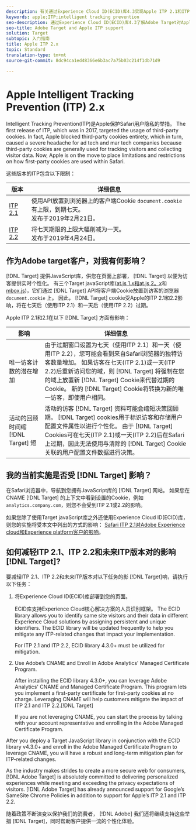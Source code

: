 ```yaml
---
description: 有关通过Experience Cloud ID(ECID)库4.3实现Apple ITP 2.1和ITP 2.2的Target支持的信息。
keywords: apple;ITP;intelligent tracking prevention
seo-description: 通过Experience Cloud ID(ECID)库4.3了解Adobe Target对Apple ITP 2.1和ITP 2.2的支持信息。
seo-title: Adobe Target and Apple ITP support
solution: Target
subtopic: 入门指南
title: Apple ITP 2.x
topic: Standard
translation-type: tm+mt
source-git-commit: 8dc94ca1ed48366e6b3ac7a75b03c214f1db71d9

---
```



# Apple Intelligent Tracking Prevention (ITP) 2.x

Intelligent Tracking Prevention(ITP)是Apple保护Safari用户隐私的举措。 The first release of ITP, which was in 2017, targeted the usage of third-party cookies. In fact, Apple blocked third-party cookies entirety, which in turn, caused a severe headache for ad tech and mar tech companies because third-party cookies are generally used for tracking visitors and collecting visitor data. Now, Apple is on the move to place limitations and restrictions on how first-party cookies are used within Safari.

这些版本的ITP包含以下限制：

| 版本 | 详细信息 |
| --- | --- |
| [ITP 2.1](https://webkit.org/blog/8613/intelligent-tracking-prevention-2-1/) | 使用API放置到浏览器上的客户端Cookie `document.cookie` 有上限，到期七天。<br>发布于2019年2月21日。 |
| [ITP 2.2](https://webkit.org/blog/8828/intelligent-tracking-prevention-2-2/) | 将七天期限的上限大幅削减为一天。<br>发布于2019年4月24日。 |

## 作为Adobe target客户，对我有何影响？

[!DNL Target] 提供JavaScript库，供您在页面上部署， [!DNL Target] 以便为访客提供实时个性化。 有三个Target javaScript库([at.js 1.*x*&#x200B;和at.js 2。*x*](/help/c-implementing-target/c-implementing-target-for-client-side-web/c-how-atjs-works/how-atjs-works.md)和 [mbox.js](/help/c-implementing-target/c-implementing-target-for-client-side-web/t-mbox-download/mbox-download.md))，它们通过 [!DNL Target] API将客户端Cookie放置到访客的浏览器 `document.cookie` 上。 因此， [!DNL Target] cookie受Apple的ITP 2.1和2.2影响，将在七天后（使用ITP 2.1）和一天后（使用ITP 2.2）过期。

Apple ITP 2.1和2.1在以下 [!DNL Target] 方面有影响：

| 影响 | 详细信息 |
| --- | --- |
| 唯一访客计数的潜在增加 | 由于过期窗口设置为七天（使用ITP 2.1）和一天（使用ITP 2.2），您可能会看到来自Safari浏览器的独特访客数量增加。 如果访客在七天(ITP 2.1)或一天(ITP 2.2)后重新访问您的域，则 [!DNL Target] 将强制在您的域上放置新 [!DNL Target] Cookie来代替过期的Cookie。 新的 [!DNL Target] Cookie将转换为新的唯一访客，即使用户相同。 |
| 活动的回顾时间缩 [!DNL Target] 短 | 活动的访客 [!DNL Target] 资料可能会缩短决策回顾期。 [!DNL Target] cookies用于标识访客和存储用户配置文件属性以进行个性化。 由于 [!DNL Target] Cookies可在七天(ITP 2.1)或一天(ITP 2.2)后在Safari上过期，因此无法使用与清除的 [!DNL Target] Cookie关联的用户配置文件数据进行决策。 |

## 我的当前实施是否受 [!DNL Target] 影响？

在Safari浏览器中，导航到您拥有JavaScript库的 [!DNL Target] 网站。 如果您在CNAME [!DNL Target] 的上下文中看到设置的Cookie，例如 `analytics.company.com`，则您不会受到ITP 2.1或2.2的影响。

如果您除了使用Target javaScript库之外还使用Experience Cloud ID(ECID)库，则您的实施将受本文中列出的方式的影响： [Safari ITP 2.1对Adobe Experience cloud和Experience platform客户的影响](https://medium.com/adobetech/safari-itp-2-1-impact-on-adobe-experience-cloud-customers-9439cecb55ac)。

## 如何减轻ITP 2.1、ITP 2.2和未来ITP版本对的影响 [!DNL Target]?

要减轻ITP 2.1、ITP 2.2和未来ITP版本对以下任务的影 [!DNL Target]响，请执行以下任务：

1. 将Experience Cloud ID(ECID)库部署到您的页面。

   ECID库支持Experience Cloud核心解决方案的人员识别框架。 The ECID library allows you to identify same site visitors and their data in different Experience Cloud solutions by assigning persistent and unique identifiers. The ECID library will be updated frequently to help you mitigate any ITP-related changes that impact your implementation.

   For ITP 2.1 and ITP 2.2, ECID library 4.3.0+ must be utilized for mitigation.[](https://docs.adobe.com/content/help/en/id-service/using/release-notes/release-notes.html)

1. Use Adobe’s CNAME and Enroll in Adobe Analytics' Managed Certificate Program.

   After installing the ECID library 4.3.0+, you can leverage Adobe Analytics' CNAME and Managed Certificate Program. This program lets you implement a first-party certificate for first-party cookies at no charge. Leveraging CNAME will help  customers mitigate the impact of ITP 2.1 and ITP 2.2.[!DNL Target]

   If you are not leveraging CNAME, you can start the process by talking with your account representative and enrolling in the Adobe Managed Certificate Program.[](https://docs.adobe.com/content/help/en/core-services/interface/ec-cookies/cookies-first-party.html#adobe-managed-certificate-program)

After you deploy a Target JavaScript library in conjunction with the ECID library v4.3.0+ and enroll in the Adobe Managed Certificate Program to leverage CNAME, you will have a robust and long-term mitigation plan for ITP-related changes.

As the industry makes strides to create a more secure web for consumers, [!DNL Adobe Target] is absolutely committed to delivering personalized experiences while meeting and exceeding the privacy expectations of visitors. [!DNL Adobe Target] has already announced support for Google’s SameSite Chrome Policies in addition to support for Apple’s ITP 2.1 and ITP 2.2.[](/help/c-implementing-target/c-considerations-before-you-implement-target/c-privacy/google-chrome-samesite-cookie-policies.md)

随着政策不断演变以保护我们的消费者， [!DNL Adobe] 我们还将继续支持这些举措 [!DNL Target]，同时帮助客户提供一流的个性化体验。
